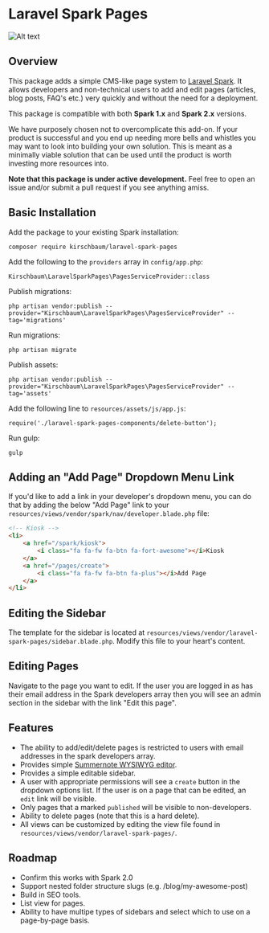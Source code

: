 # Laravel Spark Pages

![Alt text](https://www.dropbox.com/s/5z0xr3hotkd9xt5/laravel-spark-pages.png?raw=1)

## Overview

This package adds a simple CMS-like page system to [Laravel Spark](https://spark.laravel.com/ "Laravel Spark"). It allows developers and non-technical users to add and edit pages (articles, blog posts, FAQ's etc.) very quickly and without the need for a deployment.

This package is compatible with both **Spark 1.x** and  **Spark 2.x** versions.

We have purposely chosen not to overcomplicate this add-on. If your product is successful and you end up needing more bells and whistles you may want to look into building your own solution. This is meant as a minimally viable solution that can be used until the product is worth investing more resources into.

**Note that this package is under active development.** Feel free to open an issue and/or submit a pull request if you see anything amiss.

## Basic Installation

Add the package to your existing Spark installation:

```
composer require kirschbaum/laravel-spark-pages
```

Add the following to the `providers` array in `config/app.php`:

```
Kirschbaum\LaravelSparkPages\PagesServiceProvider::class
```

Publish migrations:

```
php artisan vendor:publish --provider="Kirschbaum\LaravelSparkPages\PagesServiceProvider" --tag='migrations'
```

Run migrations:

```
php artisan migrate
```

Publish assets:

```
php artisan vendor:publish --provider="Kirschbaum\LaravelSparkPages\PagesServiceProvider" --tag='assets'
```

Add the following line to `resources/assets/js/app.js`:

```
require('./laravel-spark-pages-components/delete-button');
```

Run gulp:

```
gulp
```

## Adding an "Add Page" Dropdown Menu Link

If you'd like to add a link in your developer's dropdown menu, you can do that by adding the below "Add Page" link to your
`resources/views/vendor/spark/nav/developer.blade.php` file:

```html
<!-- Kiosk -->
<li>
    <a href="/spark/kiosk">
        <i class="fa fa-fw fa-btn fa-fort-awesome"></i>Kiosk
    </a>
    <a href="/pages/create">
        <i class="fa fa-fw fa-btn fa-plus"></i>Add Page
    </a>
</li>
```

## Editing the Sidebar

The template for the sidebar is located at `resources/views/vendor/laravel-spark-pages/sidebar.blade.php`. Modify this file to your heart's content. 


## Editing Pages

Navigate to the page you want to edit. If the user you are logged in as has their email address in the Spark developers array then you will see an admin section in the sidebar with the link "Edit this page".


## Features

* The ability to add/edit/delete pages is restricted to users with email addresses in the spark developers array.
* Provides simple [Summernote WYSIWYG editor](http://summernote.org/ "Summernote WYSIWYG editor").
* Provides a simple editable sidebar.
* A user with appropriate permissions will see a `create` button in the dropdown options list. If the user is on a page that can be edited, an `edit` link will be visible.
* Only pages that a marked `published` will be visible to non-developers.
* Ability to delete pages (note that this is a hard delete).
* All views can be customized by editing the view file found in `resources/views/vendor/laravel-spark-pages/`.


## Roadmap
* Confirm this works with Spark 2.0
* Support nested folder structure slugs (e.g. /blog/my-awesome-post)
* Build in SEO tools.
* List view for pages.
* Ability to have multipe types of sidebars and select which to use on a page-by-page basis.
